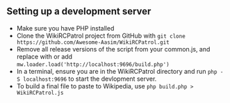 ## Setting up a development server
* Make sure you have PHP installed
* Clone the WikiRCPatrol project from GitHub with `git clone https://github.com/Awesome-Aasim/WikiRCPatrol.git`
* Remove all release versions of the script from your common.js, and replace with or add `mw.loader.load('http://localhost:9696/build.php')`
* In a terminal, ensure you are in the WikiRCPatrol directory and run `php -S localhost:9696` to start the devlopment server.
* To build a final file to paste to Wikipedia, use `php build.php > WikiRCPatrol.js`